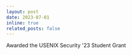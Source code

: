 ```yaml
---
layout: post
date: 2023-07-01
inline: true
related_posts: false
---
```


Awarded the USENIX Security '23 Student Grant

